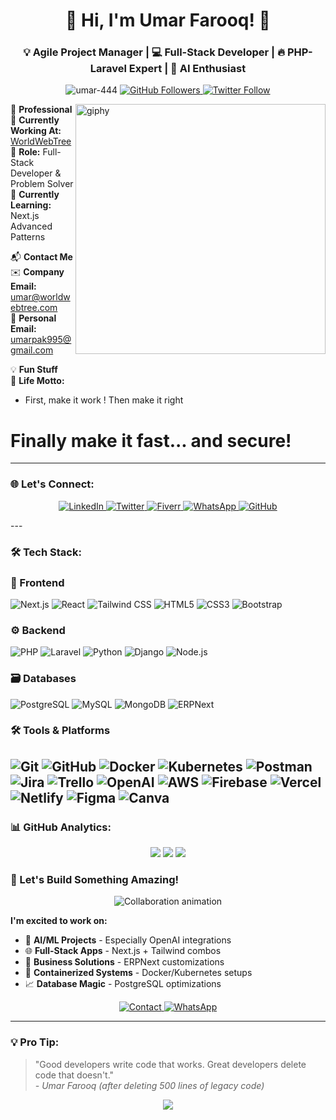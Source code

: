 <h1 align="center">🚀 Hi, I'm Umar Farooq! 👋</h1>
<h3 align="center">💡 Agile Project Manager | 💻 Full-Stack Developer | 🔥 PHP-Laravel Expert | 🧠 AI Enthusiast</h3>

<p align="center">
  <img src="https://komarev.com/ghpvc/?username=umar-444&label=Profile%20views&color=0e75b6&style=flat" alt="umar-444" />  
  <a href="https://github.com/Umar-444?tab=followers">
    <img src="https://img.shields.io/github/followers/Umar-444?label=Follow&style=social&color=blue" alt="GitHub Followers">
  </a>
  <a href="https://twitter.com/umar_444__">
    <img src="https://img.shields.io/twitter/follow/umar_444__?style=social" alt="Twitter Follow">
  </a>
</p>

<img align="right" alt="giphy" width='400' src="https://miro.medium.com/max/1360/0*7Q3yvSIv_t0ioJ-Z.gif">


📌 **Professional**  
🏢 **Currently Working At:** [WorldWebTree](https://worldwebtree.com)  
💼 **Role:** Full-Stack Developer & Problem Solver  
🌱 **Currently Learning:** Next.js Advanced Patterns  

📬 **Contact Me**  
✉️ **Company Email:** [umar@worldwebtree.com](mailto:umar@worldwebtree.com)  
📧 **Personal Email:** [umarpak995@gmail.com](mailto:umarpak995@gmail.com)  

💡 **Fun Stuff**  
🎯 **Life Motto:**  

+ First, make it work 
! Then make it right 
# Finally make it fast... and secure!
---

### 🌐 Let's Connect:
<p align="center">
  <a href="https://linkedin.com/in/umar444" target="_blank">
    <img src="https://img.shields.io/badge/-LinkedIn-0A66C2?style=for-the-badge&logo=linkedin&logoColor=white" alt="LinkedIn"/>
  </a>
  <a href="https://twitter.com/umar_444__" target="_blank">
    <img src="https://img.shields.io/badge/-Twitter-1DA1F2?style=for-the-badge&logo=twitter&logoColor=white" alt="Twitter"/>
  </a>
  <a href="https://www.fiverr.com/worldwebtree" target="_blank">
    <img src="https://img.shields.io/badge/-Fiverr-1DBF73?style=for-the-badge&logo=fiverr&logoColor=white" alt="Fiverr"/>
  </a>
  <a href="https://wa.me/+966594576805" target="_blank">
    <img src="https://img.shields.io/badge/-WhatsApp-25D366?style=for-the-badge&logo=whatsapp&logoColor=white" alt="WhatsApp"/>
  </a>
  <a href="https://github.com/Umar-444" target="_blank">
    <img src="https://img.shields.io/badge/-GitHub-181717?style=for-the-badge&logo=github&logoColor=white" alt="GitHub"/>
  </a>
</p>
---

### 🛠️ Tech Stack:
### 🌈 Frontend
![Next.js](https://img.shields.io/badge/-Next.js-000?&logo=nextdotjs)
![React](https://img.shields.io/badge/-React-000?&logo=React)
![Tailwind CSS](https://img.shields.io/badge/-Tailwind_CSS-000?&logo=tailwind-css)
![HTML5](https://img.shields.io/badge/-HTML5-000?&logo=html5)
![CSS3](https://img.shields.io/badge/-CSS3-000?&logo=css3)
![Bootstrap](https://img.shields.io/badge/-Bootstrap-000?&logo=bootstrap)

### ⚙️ Backend
![PHP](https://img.shields.io/badge/-PHP-000?&logo=php)
![Laravel](https://img.shields.io/badge/-Laravel-000?&logo=laravel)
![Python](https://img.shields.io/badge/-Python-000?&logo=Python)
![Django](https://img.shields.io/badge/-Django-000?&logo=django)
![Node.js](https://img.shields.io/badge/-Node.js-000?&logo=node.js)

### 🗃️ Databases
![PostgreSQL](https://img.shields.io/badge/-PostgreSQL-000?&logo=postgresql)
![MySQL](https://img.shields.io/badge/-MySQL-000?&logo=MySQL)
![MongoDB](https://img.shields.io/badge/-MongoDB-000?&logo=mongodb)
![ERPNext](https://img.shields.io/badge/-ERPNext-000?&logo=erpnext)

### 🛠️ Tools & Platforms

![Git](https://img.shields.io/badge/-Git-000?&logo=Git)
![GitHub](https://img.shields.io/badge/-GitHub-000?&logo=GitHub)
![Docker](https://img.shields.io/badge/-Docker-000?&logo=Docker)
![Kubernetes](https://img.shields.io/badge/-Kubernetes-000?&logo=Kubernetes)
![Postman](https://img.shields.io/badge/-Postman-000?&logo=postman)
![Jira](https://img.shields.io/badge/-Jira-000?&logo=Jira)
![Trello](https://img.shields.io/badge/-Trello-000?&logo=Trello)
![OpenAI](https://img.shields.io/badge/-OpenAI-000?&logo=openai)
![AWS](https://img.shields.io/badge/-AWS-000?&logo=Amazon-AWS)
![Firebase](https://img.shields.io/badge/-Firebase-000?&logo=Firebase)
![Vercel](https://img.shields.io/badge/-Vercel-000?&logo=Vercel)
![Netlify](https://img.shields.io/badge/-Netlify-000?&logo=Netlify)
![Figma](https://img.shields.io/badge/-Figma-000?&logo=Figma)
![Canva](https://img.shields.io/badge/-Canva-000?&logo=canva)
---

### 📊 GitHub Analytics:
<div align="center">
  <img src="https://github-readme-stats.vercel.app/api?username=Umar-444&show_icons=true&count_private=true&theme=radical&hide_border=true&bg_color=0D1117&title_color=58A6FF&icon_color=58A6FF&text_color=8B949E">
  <img src="https://github-readme-stats.vercel.app/api/top-langs/?username=Umar-444&layout=compact&theme=radical&hide_border=true&bg_color=0D1117&title_color=58A6FF&text_color=8B949E">
 <img src="https://streak-stats.demolab.com/?user=Umar-444&theme=radical&hide_border=true&background=0D1117&fire=58A6FF&currStreakNum=58A6FF&sideLabels=58A6FF&dates=8B949E&ring=58A6FF&stroke=8B949E&currStreakLabel=8B949E">
</div>

### 🤝 Let's Build Something Amazing!

<p align="center">
  <img src="https://readme-typing-svg.demolab.com?font=Fira+Code&pause=1000&color=58A6FF&width=435&lines=Open+for+collaborations!;Let's+create+the+next+big+thing;AI+%E2%9A%99%EF%B8%8F+Web+%E2%9A%99%EF%B8%8F+Cloud;Innovate+with+me+today" alt="Collaboration animation">
</p>

**I'm excited to work on:**
- 🧠 **AI/ML Projects** - Especially OpenAI integrations
- 🌐 **Full-Stack Apps** - Next.js + Tailwind combos
- 🏢 **Business Solutions** - ERPNext customizations
- 🐳 **Containerized Systems** - Docker/Kubernetes setups
- 📈 **Database Magic** - PostgreSQL optimizations

<p align="center">
  <a href="mailto:umar@worldwebtree.com">
    <img src="https://img.shields.io/badge/Contact_Me-Email-58A6FF?style=for-the-badge&logo=mail.ru&logoColor=white" alt="Contact">
  </a>
  <a href="https://wa.me/+966594576805">
    <img src="https://img.shields.io/badge/WhatsApp_Chat-25D366?style=for-the-badge&logo=whatsapp&logoColor=white" alt="WhatsApp">
  </a>
</p>

---

### 💡 Pro Tip:
> "Good developers write code that works. Great developers delete code that doesn't."  
> *- Umar Farooq (after deleting 500 lines of legacy code)*


<div align="center">
  <img src="https://capsule-render.vercel.app/api?type=waving&color=gradient&height=60&section=footer&width=100%"/>
</div>
